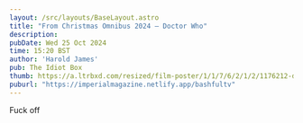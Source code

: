 ```yaml
---
layout: /src/layouts/BaseLayout.astro
title: "From Christmas Omnibus 2024 — Doctor Who"
description: 
pubDate: Wed 25 Oct 2024
time: 15:20 BST
author: 'Harold James'
pub: The Idiot Box
thumb: https://a.ltrbxd.com/resized/film-poster/1/1/7/6/2/1/2/1176212-doctor-who-the-legend-of-ruby-sunday-empire-of-death-0-2000-0-3000-crop.jpg?v=2b9ce13198
puburl: "https://imperialmagazine.netlify.app/bashfultv"
---
```

Fuck off